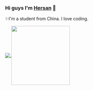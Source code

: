 ### Hi guys I'm [Hersan](https://github.com/HersanKuang/HersanKuang) 👋

✨I'm a student from China. I love coding.

<!--
**HersanKuang/HersanKuang** is a ✨ _special_ ✨ repository because its `README.md` (this file) appears on your GitHub profile.

Here are some ideas to get you started:

- 🔭 I’m currently working on ...
- 🌱 I’m currently learning ...
- 👯 I’m looking to collaborate on ...
- 🤔 I’m looking for help with ...
- 💬 Ask me about ...
- 📫 How to reach me: ...
- 😄 Pronouns: ...
- ⚡ Fun fact: ...
-->

<a href="https://github.com/HersanKuang">
  <img align="center" src="https://github-readme-stats.vercel.app/api?username=HersanKuang&show_icons=true&theme=radical" />
</a>
<a href="https://github.com/HersanKuang">
  <img height="190px" align="center" src="https://github-readme-stats.vercel.app/api/top-langs/?username=HersanKuang&layout=compact&line_height=21&text_color=000&icon_color=000&bg_color=0,ea6161,ffc64d,fffc4d,52fa5a&theme=graywhite" />
</a>
